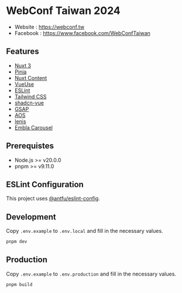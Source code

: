 # WebConf Taiwan 2024

- Website : https://webconf.tw
- Facebook : https://www.facebook.com/WebConfTaiwan

## Features

- [Nuxt 3](https://nuxt.com/)
- [Pinia](https://pinia.vuejs.org/)
- [Nuxt Content](https://content.nuxt.com/)
- [VueUse](https://vueuse.org/)
- [ESLint](https://eslint.org/)
- [Tailwind CSS](https://tailwindcss.com/)
- [shadcn-vue](https://www.shadcn-vue.com/)
- [GSAP](https://gsap.com/)
- [AOS](https://michalsnik.github.io/aos/)
- [lenis](https://lenis.darkroom.engineering/)
- [Embla Carousel](https://www.embla-carousel.com/)

## Prerequistes

- Node.js >= v20.0.0
- pnpm >= v9.11.0

## ESLint Configuration

This project uses [@antfu/eslint-config](https://github.com/antfu/eslint-config).

## Development

Copy `.env.example` to `.env.local` and fill in the necessary values.

```bash
pnpm dev
```

## Production

Copy `.env.example` to `.env.production` and fill in the necessary values.

```bash
pnpm build
```
